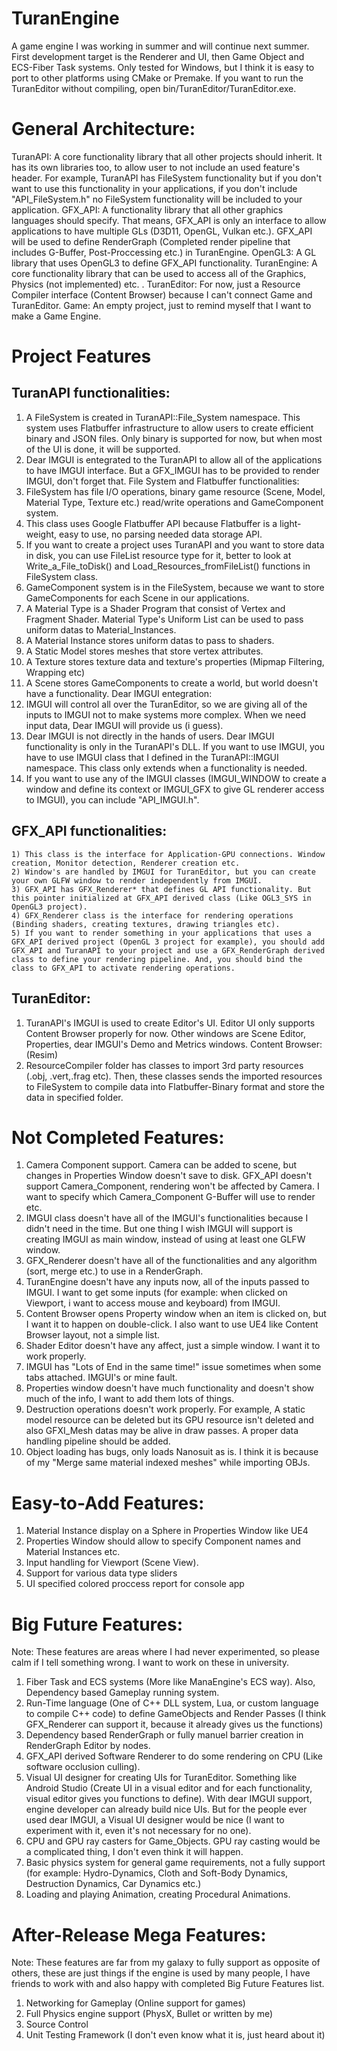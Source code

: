 # TuranEngine
A game engine I was working in summer and will continue next summer. First development target is the Renderer and UI, then Game Object and ECS-Fiber Task systems. Only tested for Windows, but I think it is easy to port to other platforms using CMake or Premake. If you want to run the TuranEditor without compiling, open bin/TuranEditor/TuranEditor.exe.

# General Architecture:
TuranAPI: A core functionality library that all other projects should inherit. It has its own libraries too, to allow user to not include an used feature's header. For example, TuranAPI has FileSystem functionality but if you don't want to use this functionality in your applications, if you don't include "API_FileSystem.h" no FileSystem functionality will be included to your application.
GFX_API: A functionality library that all other graphics languages should specify. That means, GFX_API is only an interface to allow applications to have multiple GLs (D3D11, OpenGL, Vulkan etc.). GFX_API will be used to define RenderGraph (Completed render pipeline that includes G-Buffer, Post-Proccessing etc.) in TuranEngine. 
OpenGL3: A GL library that uses OpenGL3 to define GFX_API functionality. 
TuranEngine: A core functionality library that can be used to access all of the Graphics, Physics (not implemented) etc. .
TuranEditor: For now, just a Resource Compiler interface (Content Browser) because I can't connect Game and TuranEditor. 
Game: An empty project, just to remind myself that I want to make a Game Engine.

# Project Features
## TuranAPI functionalities:
1) A FileSystem is created in TuranAPI::File_System namespace. This system uses Flatbuffer infrastructure to allow users to create efficient binary and JSON files. Only binary is supported for now, but when most of the UI is done, it will be supported. 
2) Dear IMGUI is entegrated to the TuranAPI to allow all of the applications to have IMGUI interface. But a GFX_IMGUI has to be provided to render IMGUI, don't forget that.
	File System and Flatbuffer functionalities:
1) FileSystem has file I/O operations, binary game resource (Scene, Model, Material Type, Texture etc.) read/write operations and GameComponent system.
2) This class uses Google Flatbuffer API because Flatbuffer is a light-weight, easy to use, no parsing needed data storage API. 
3) If you want to create a project uses TuranAPI and you want to store data in disk, you can use FileList resource type for it, better to look at Write_a_File_toDisk() and Load_Resources_fromFileList() functions in FileSystem class.
4) GameComponent system is in the FileSystem, because we want to store GameComponents for each Scene in our applications.
5) A Material Type is a Shader Program that consist of Vertex and Fragment Shader. Material Type's Uniform List can be used to pass uniform datas to Material_Instances.
6) A Material Instance stores uniform datas to pass to shaders.
7) A Static Model stores meshes that store vertex attributes.
8) A Texture stores texture data and texture's properties (Mipmap Filtering, Wrapping etc)
9) A Scene stores GameComponents to create a world, but world doesn't have a functionality.
	Dear IMGUI entegration:
1) IMGUI will control all over the TuranEditor, so we are giving all of the inputs to IMGUI not to make systems more complex. When we need input data, Dear IMGUI will provide us (i guess).
2) Dear IMGUI is not directly in the hands of users. Dear IMGUI functionality is only in the TuranAPI's DLL. If you want to use IMGUI, you have to use IMGUI class that I defined in the TuranAPI::IMGUI namespace. This class only extends when a functionality is needed.
3) If you want to use any of the IMGUI classes (IMGUI_WINDOW to create a window and define its context or IMGUI_GFX to give GL renderer access to IMGUI), you can include "API_IMGUI.h".

## GFX_API functionalities:
	1) This class is the interface for Application-GPU connections. Window creation, Monitor detection, Renderer creation etc.
	2) Window's are handled by IMGUI for TuranEditor, but you can create your own GLFW window to render independently from IMGUI.
	3) GFX_API has GFX_Renderer* that defines GL API functionality. But this pointer initialized at GFX_API derived class (Like OGL3_SYS in OpenGL3 project).
	4) GFX_Renderer class is the interface for rendering operations (Binding shaders, creating textures, drawing triangles etc).
	5) If you want to render something in your applications that uses a GFX_API derived project (OpenGL 3 project for example), you should add GFX_API and TuranAPI to your project and use a GFX_RenderGraph derived class to define your rendering pipeline. And, you should bind the class to GFX_API to activate rendering operations.

## TuranEditor:
1) TuranAPI's IMGUI is used to create Editor's UI. Editor UI only supports Content Browser properly for now. Other windows are Scene Editor, Properties, dear IMGUI's Demo and Metrics windows.
Content Browser:
(Resim)
2) ResourceCompiler folder has classes to import 3rd party resources (.obj, .vert,.frag etc). Then, these classes sends the imported resources to FileSystem to compile data into Flatbuffer-Binary format and store the data in specified folder.


# Not Completed Features: 
1) Camera Component support. Camera can be added to scene, but changes in Properties Window doesn't save to disk. GFX_API doesn't support Camera_Component, rendering won't be affected by Camera. I want to specify which Camera_Component G-Buffer will use to render etc.
2) IMGUI class doesn't have all of the IMGUI's functionalities because I didn't need in the time. But one thing I wish IMGUI will support is creating IMGUI as main window, instead of using at least one GLFW window.
3) GFX_Renderer doesn't have all of the functionalities and any algorithm (sort, merge etc.) to use in a RenderGraph.
4) TuranEngine doesn't have any inputs now, all of the inputs passed to IMGUI. I want to get some inputs (for example: when clicked on Viewport, i want to access mouse and keyboard) from IMGUI.
5) Content Browser opens Property window when an item is clicked on, but I want it to happen on double-click. I also want to use UE4 like Content Browser layout, not a simple list.
6) Shader Editor doesn't have any affect, just a simple window. I want it to work properly.
7) IMGUI has "Lots of End in the same time!" issue sometimes when some tabs attached. IMGUI's or mine fault.
8) Properties window doesn't have much functionality and doesn't show much of the info, I want to add them lots of things.
9) Destruction operations doesn't work properly. For example, A static model resource can be deleted but its GPU resource isn't deleted and also GFXI_Mesh datas may be alive in draw passes. A proper data handling pipeline should be added.
10) Object loading has bugs, only loads Nanosuit as is. I think it is because of my "Merge same material indexed meshes" while importing OBJs.

# Easy-to-Add Features:
1) Material Instance display on a Sphere in Properties Window like UE4
2) Properties Window should allow to specify Component names and Material Instances etc.
3) Input handling for Viewport (Scene View).
4) Support for various data type sliders
5) UI specified colored proccess report for console app

# Big Future Features:
Note: These features are areas where I had never experimented, so please calm if I tell something wrong. I want to work on these in university.
1) Fiber Task and ECS systems (More like ManaEngine's ECS way). Also, Dependency based Gameplay running system.
2) Run-Time language (One of C++ DLL system, Lua, or custom language to compile C++ code) to define GameObjects and Render Passes (I think GFX_Renderer can support it, because it already gives us the functions)
3) Dependency based RenderGraph or fully manuel barrier creation in RenderGraph Editor by nodes.
4) GFX_API derived Software Renderer to do some rendering on CPU (Like software occlusion culling).
5) Visual UI designer for creating UIs for TuranEditor. Something like Android Studio (Create UI in a visual editor and for each functionality, visual editor gives you functions to define). With dear IMGUI support, engine developer can already build nice UIs. But for the people ever used dear IMGUI, a Visual UI designer would be nice (I want to experiment with it, even it's not necessary for no one).
6) CPU and GPU ray casters for Game_Objects. GPU ray casting would be a complicated thing, I don't even think it will happen.
7) Basic physics system for general game requirements, not a fully support (for example: Hydro-Dynamics, Cloth and Soft-Body Dynamics, Destruction Dynamics, Car Dynamics etc.)
8) Loading and playing Animation, creating Procedural Animations.

# After-Release Mega Features:
Note: These features are far from my galaxy to fully support as opposite of others, these are just things if the engine is used by many people, I have friends to work with and also happy with completed Big Future Features list.
1) Networking for Gameplay (Online support for games)
2) Full Physics engine support (PhysX, Bullet or written by me)
3) Source Control
4) Unit Testing Framework (I don't even know what it is, just heard about it)